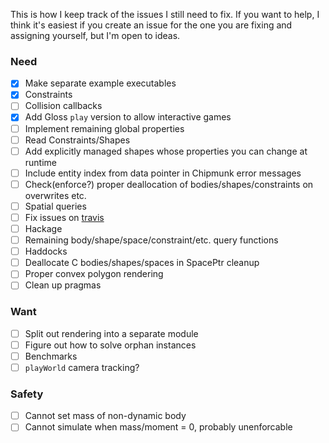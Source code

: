 This is how I keep track of the issues I still need to fix.
If you want to help, I think it's easiest if you create an issue for the one you are fixing and assigning yourself, but I'm open to ideas.

### Need
- [x] Make separate example executables
- [x] Constraints
- [ ] Collision callbacks
- [x] Add Gloss `play` version to allow interactive games
- [ ] Implement remaining global properties
- [ ] Read Constraints/Shapes
- [ ] Add explicitly managed shapes whose properties you can change at runtime
- [ ] Include entity index from data pointer in Chipmunk error messages
- [ ] Check(enforce?) proper deallocation of bodies/shapes/constraints on overwrites etc.
- [ ] Spatial queries
- [ ] Fix issues on [travis](https://travis-ci.org/jonascarpay/phycs)
- [ ] Hackage
- [ ] Remaining body/shape/space/constraint/etc. query functions
- [ ] Haddocks
- [ ] Deallocate C bodies/shapes/spaces in SpacePtr cleanup
- [ ] Proper convex polygon rendering
- [ ] Clean up pragmas

### Want
- [ ] Split out rendering into a separate module
- [ ] Figure out how to solve orphan instances
- [ ] Benchmarks
- [ ] `playWorld` camera tracking?

### Safety
- [ ] Cannot set mass of non-dynamic body
- [ ] Cannot simulate when mass/moment = 0, probably unenforcable
